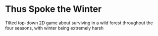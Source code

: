 # Thus Spoke the Winter
 Tilted top-down 2D game about surviving in a wild forest throughout the four seasons, with winter being extremely harsh
